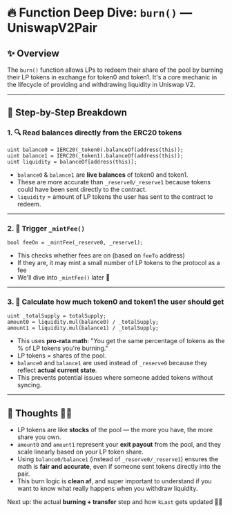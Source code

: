# 🔥 Function Deep Dive: `burn()` — UniswapV2Pair

## ✨ Overview

The `burn()` function allows LPs to redeem their share of the pool by burning their LP tokens in exchange for token0 and token1. It's a core mechanic in the lifecycle of providing and withdrawing liquidity in Uniswap V2.

---

## 🧠 Step-by-Step Breakdown

### 1. 🔍 Read balances directly from the ERC20 tokens

```solidity
uint balance0 = IERC20(_token0).balanceOf(address(this));
uint balance1 = IERC20(_token1).balanceOf(address(this));
uint liquidity = balanceOf[address(this)];
```

- `balance0` & `balance1` are **live balances** of token0 and token1.
- These are more accurate than `_reserve0/_reserve1` because tokens could have been sent directly to the contract.
- `liquidity` = amount of LP tokens the user has sent to the contract to redeem.

---

### 2. 🧾 Trigger `_mintFee()`

```solidity
bool feeOn = _mintFee(_reserve0, _reserve1);
```

- This checks whether fees are on (based on `feeTo` address)
- If they are, it may mint a small number of LP tokens to the protocol as a fee
- We'll dive into `_mintFee()` later 🧪

---

### 3. 📐 Calculate how much token0 and token1 the user should get

```solidity
uint _totalSupply = totalSupply;
amount0 = liquidity.mul(balance0) / _totalSupply;
amount1 = liquidity.mul(balance1) / _totalSupply;
```

- This uses **pro-rata math**: "You get the same percentage of tokens as the % of LP tokens you're burning."
- LP tokens = shares of the pool.
- `balance0` and `balance1` are used instead of `_reserve0` because they reflect **actual current state**.
- This prevents potential issues where someone added tokens without syncing.

---

## 💭 Thoughts 💙😈

- LP tokens are like **stocks** of the pool — the more you have, the more share you own.
- `amount0` and `amount1` represent your **exit payout** from the pool, and they scale linearly based on your LP token share.
- Using `balance0/balance1` (instead of `_reserve0/_reserve1`) ensures the math is **fair and accurate**, even if someone sent tokens directly into the pair.
- This burn logic is **clean af**, and super important to understand if you want to know what really happens when you withdraw liquidity.

Next up: the actual **burning + transfer** step and how `kLast` gets updated 🧪🔥
